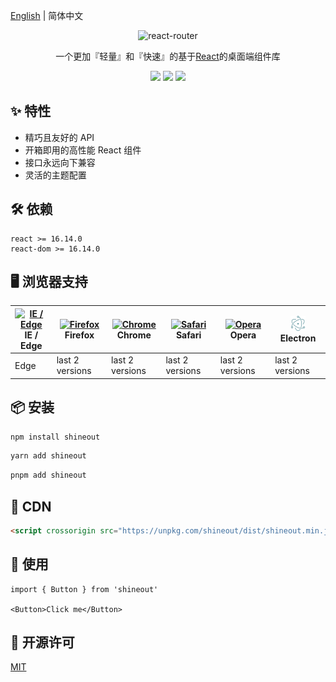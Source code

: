 [English](./README.md) | 简体中文

<p align="center">
  <img alt="react-router" src="https://user-images.githubusercontent.com/101764/44770646-44f53000-ab9b-11e8-834e-2b1394cea318.png" width="300">
</p>

<p align="center">
一个更加『轻量』和『快速』的基于<a href="https://facebook.github.io/react">React</a>的桌面端组件库
</p>

<p align="center">
  <a href="https://www.npmjs.com/package/shineout"><img src="https://img.shields.io/npm/v/shineout.svg?style=flat-square"></a>
  <a href="https://www.npmjs.com/package/shineout"><img src="https://img.shields.io/npm/dm/shineout.svg?style=flat-square"></a>
  <img src="https://img.shields.io/badge/React-%3E%3D16.8.0-green.svg?style=flat-square">
</p>

## ✨ 特性

 - 精巧且友好的 API
 - 开箱即用的高性能 React 组件
 - 接口永远向下兼容
 - 灵活的主题配置

## 🛠️ 依赖

```
react >= 16.14.0
react-dom >= 16.14.0
```

## 🖥 浏览器支持

| [<img src="https://raw.githubusercontent.com/alrra/browser-logos/master/src/edge/edge_48x48.png" alt="IE / Edge" width="24px" height="24px" />](http://godban.github.io/browsers-support-badges/)</br>IE / Edge | [<img src="https://raw.githubusercontent.com/alrra/browser-logos/master/src/firefox/firefox_48x48.png" alt="Firefox" width="24px" height="24px" />](http://godban.github.io/browsers-support-badges/)</br>Firefox | [<img src="https://raw.githubusercontent.com/alrra/browser-logos/master/src/chrome/chrome_48x48.png" alt="Chrome" width="24px" height="24px" />](http://godban.github.io/browsers-support-badges/)</br>Chrome | [<img src="https://raw.githubusercontent.com/alrra/browser-logos/master/src/safari/safari_48x48.png" alt="Safari" width="24px" height="24px" />](http://godban.github.io/browsers-support-badges/)</br>Safari | [<img src="https://raw.githubusercontent.com/alrra/browser-logos/master/src/opera/opera_48x48.png" alt="Opera" width="24px" height="24px" />](http://godban.github.io/browsers-support-badges/)</br>Opera | [<img src="https://raw.githubusercontent.com/alrra/browser-logos/master/src/electron/electron_48x48.png" alt="Electron" width="24px" height="24px" />](http://godban.github.io/browsers-support-badges/)</br>Electron |
| --------- | --------- | --------- | --------- | --------- | --------- |
| Edge| last 2 versions| last 2 versions| last 2 versions| last 2 versions| last 2 versions |

## 📦 安装

```bash
npm install shineout
```

```bash
yarn add shineout
```

```bash
pnpm add shineout
```
## 🔗 CDN

```html
<script crossorigin src="https://unpkg.com/shineout/dist/shineout.min.js"></script>
```

## 🔨 使用

```tsx
import { Button } from 'shineout'

<Button>Click me</Button>
```

## 📄 开源许可
[MIT](./LICENSE)
